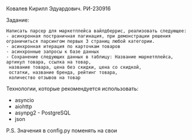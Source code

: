 Ковалев Кирилл Эдуардович. РИ-230916

Задание:

	Написать парсер для маркетплейса вайлдберрис, реализовать следующее:
	- асинхронная постраничная пагинация, при демонстрации решения ограничиться парсингом первых 3 страниц любой категории.
	- асинхронная итерация по карточкам товаров
	- асинхронные запросы к базе данных
	- Сохранение следующих данных в таблицу: Название маркетплейса, артикул товара, ссылка на товар, 
     название товара, цена без скидки, цена со скидкой, 
     остатки, название бренда, рейтинг товара, 
     количество отзывов на товар

Технологии, которые рекомендуется использовать:
  - asyncio
  - aiohttp
  - asynpg2 - PostgreSQL
  - json

P.S. Значения в config.py поменять на свои
 
